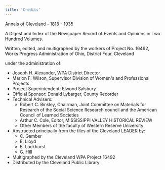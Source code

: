 ```yaml
---
title: 'Credits'
---
```


Annals of Cleveland - 1818 - 1935

A Digest and Index of the Newspaper Record of Events and Opinions in
Two Hundred Volumes.

Written, edited, and multigraphed by the workers of Project No. 16492, Works Progress Administration of Ohio, District Four, Cleveland

under the administration of:

- Joseph H. Alexander, WPA District Director
- Marion F. Wilson, Supervisor Division of Women's and Professional Projects
- Project Superintendent: Elwood Salsbury
- Official Sponsor: Donald Lybarger, County Recorder
- Technical Advisers:
  - Robert C. Binkley, Chairman, Joint Committee on Materials for Research of the Social Science Research council and the American Council of Learned Societies
  - Arthur C. Cole, Editor, MISSISSIPPI VALLEY HISTORICAL REVIEW
  - Other Members of the faculty of Western Reserve University
- Abstracted principally from the files of the Cleveland LEADER by:
  - C. Gamber
  - E. Lloyd
  - E. Luckhurst
  - G. Hill
- Multigraphed by the Cleveland WPA Project 16492
- Distributed by the Cleveland Public Library